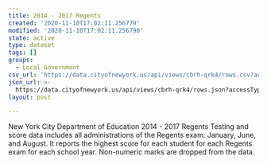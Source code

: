 ```yaml
---
title: 2014 - 2017 Regents
created: '2020-11-10T17:02:11.256779'
modified: '2020-11-10T17:02:11.256790'
state: active
type: dataset
tags: []
groups:
  - Local Government
csv_url: 'https://data.cityofnewyork.us/api/views/cbrh-qrk4/rows.csv?accessType=DOWNLOAD'
json_url: >-
  https://data.cityofnewyork.us/api/views/cbrh-qrk4/rows.json?accessType=DOWNLOAD
layout: post

---
```

New York City Department of Education 2014 - 2017 Regents
Testing and score data includes all administrations of the Regents exam: January, June, and August. It reports the highest score for each student for each Regents exam for each school year. Non-numeric marks are dropped from the data.
